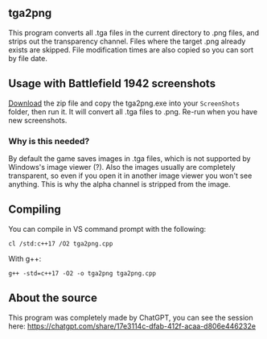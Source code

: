 ## tga2png
This program converts all .tga files in the current directory to .png files, and strips out the transparency channel. Files where the target .png already exists are skipped. File modification times are also copied so you can sort by file date.

## Usage with Battlefield 1942 screenshots
[Download](https://github.com/uuuzbf/tga2png/releases/download/v1/tga2png.zip) the zip file and copy the tga2png.exe into your `ScreenShots` folder, then run it. It will convert all .tga files to .png. Re-run when you have new screenshots.

### Why is this needed?
By default the game saves images in .tga files, which is not supported by Windows's image viewer (?). Also the images usually are completely transparent, so even if you open it in another image viewer you won't see anything. This is why the alpha channel is stripped from the image.

## Compiling
You can compile in VS command prompt with the following:
```
cl /std:c++17 /O2 tga2png.cpp
```

With g++:
```
g++ -std=c++17 -O2 -o tga2png tga2png.cpp
```

## About the source
This program was completely made by ChatGPT, you can see the session here: https://chatgpt.com/share/17e3114c-dfab-412f-acaa-d806e446232e
